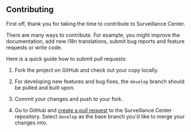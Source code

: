 ## Contributing

First off, thank you for taking the time to contribute to Surveillance Center.

There are many ways to contribute. For example, you might improve the 
documentation, add new i18n translations, submit bug reports and 
feature requests or write code.

Here is a quick guide how to submit pull requests:

1. Fork the project on GitHub and check out your copy locally.

2. For developing new features and bug fixes, the `develop` branch should be 
pulled and built upon.

3. Commit your changes and push to your fork.

4. Go to GitHub and [create a pull request](https://github.com/1element/sc/compare)
to the Surveillance Center repository. Select `develop` as the base branch 
you'd like to merge your changes into.
